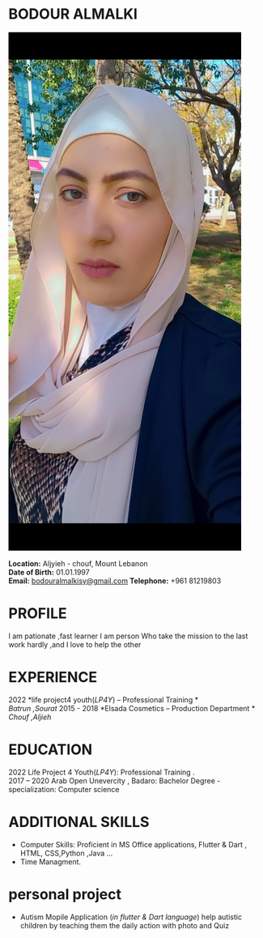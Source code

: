 # BODOUR ALMALKI
![This is Bodour Almalki image.](/img.jpg "This is Bodour Almalki image.")

**Location:** Aljyieh - chouf, Mount Lebanon  
**Date of Birth:** 01.01.1997  
**Email:** bodouralmalkisy@gmail.com
**Telephone:** +961 81219803

# PROFILE

I am pationate ,fast  learner I am person Who take the mission to the last work hardly ,and I love to help the other 


# EXPERIENCE 

2022     *life project4 youth(*LP4Y*) – Professional Training *   
_Batrun ,Sourat_
2015 - 2018     *Elsada Cosmetics – Production Department *  
_Chouf ,Aljieh_

# EDUCATION

2022      Life Project 4 Youth(*LP4Y*): Professional Training .  
2017 – 2020     Arab Open Unevercity , Badaro: Bachelor Degree - specialization: Computer science  


# ADDITIONAL SKILLS

* Computer Skills: Proficient in MS Office applications, Flutter & Dart , HTML, CSS,Python ,Java …  
* Time Managment.  

# personal project
* Autism Mopile Application (*in flutter & Dart language*)
help autistic children by teaching them the daily action with photo and Quiz 

